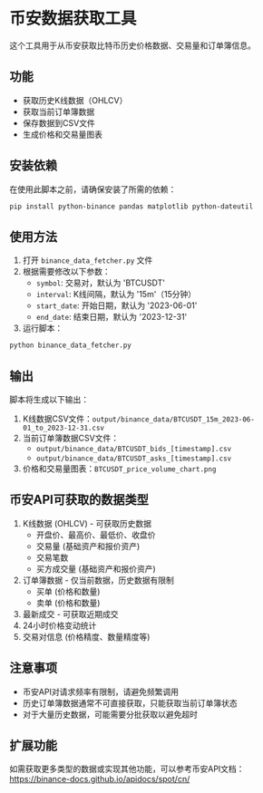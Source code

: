 # 币安数据获取工具

这个工具用于从币安获取比特币历史价格数据、交易量和订单簿信息。

## 功能

- 获取历史K线数据（OHLCV）
- 获取当前订单簿数据
- 保存数据到CSV文件
- 生成价格和交易量图表

## 安装依赖

在使用此脚本之前，请确保安装了所需的依赖：

```bash
pip install python-binance pandas matplotlib python-dateutil
```

## 使用方法

1. 打开 `binance_data_fetcher.py` 文件
2. 根据需要修改以下参数：
   - `symbol`: 交易对，默认为 'BTCUSDT'
   - `interval`: K线间隔，默认为 '15m'（15分钟）
   - `start_date`: 开始日期，默认为 '2023-06-01'
   - `end_date`: 结束日期，默认为 '2023-12-31'
3. 运行脚本：

```bash
python binance_data_fetcher.py
```

## 输出

脚本将生成以下输出：

1. K线数据CSV文件：`output/binance_data/BTCUSDT_15m_2023-06-01_to_2023-12-31.csv`
2. 当前订单簿数据CSV文件：
   - `output/binance_data/BTCUSDT_bids_[timestamp].csv`
   - `output/binance_data/BTCUSDT_asks_[timestamp].csv`
3. 价格和交易量图表：`BTCUSDT_price_volume_chart.png`

## 币安API可获取的数据类型

1. K线数据 (OHLCV) - 可获取历史数据
   - 开盘价、最高价、最低价、收盘价
   - 交易量 (基础资产和报价资产)
   - 交易笔数
   - 买方成交量 (基础资产和报价资产)
2. 订单簿数据 - 仅当前数据，历史数据有限制
   - 买单 (价格和数量)
   - 卖单 (价格和数量)
3. 最新成交 - 可获取近期成交
4. 24小时价格变动统计
5. 交易对信息 (价格精度、数量精度等)

## 注意事项

- 币安API对请求频率有限制，请避免频繁调用
- 历史订单簿数据通常不可直接获取，只能获取当前订单簿状态
- 对于大量历史数据，可能需要分批获取以避免超时

## 扩展功能

如需获取更多类型的数据或实现其他功能，可以参考币安API文档：
https://binance-docs.github.io/apidocs/spot/cn/
